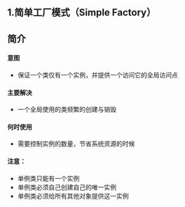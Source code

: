 1.简单工厂模式（Simple Factory）
---

简介
----

#### 意图
- 保证一个类仅有一个实例，并提供一个访问它的全局访问点

#### 主要解决
- 一个全局使用的类频繁的创建与销毁

#### 何时使用
- 需要控制实例的数量，节省系统资源的时候

#### 注意：
- 单例类只能有一个实例
- 单例类必须自己创建自己的唯一实例
- 单例类必须给所有其他对象提供这一实例